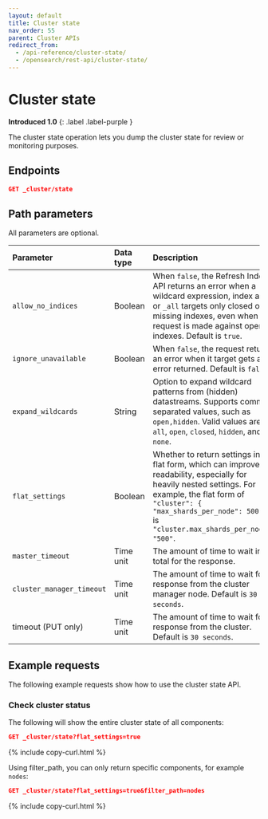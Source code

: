 ```yaml
---
layout: default
title: Cluster state
nav_order: 55
parent: Cluster APIs
redirect_from:
  - /api-reference/cluster-state/
  - /opensearch/rest-api/cluster-state/
---
```


# Cluster state
**Introduced 1.0**
{: .label .label-purple }

The cluster state operation lets you dump the cluster state for review or monitoring purposes.

## Endpoints

```json
GET _cluster/state
```

## Path parameters

All parameters are optional.

Parameter | Data type | Description
:--- | :--- | :---
| `allow_no_indices` | Boolean | When `false`, the Refresh Index API returns an error when a wildcard expression, index alias, or `_all` targets only closed or missing indexes, even when the request is made against open indexes. Default is `true`. |
| `ignore_unavailable` | Boolean | When `false`, the request returns an error when it target gets an error returned. Default is `false`.
| `expand_wildcards` | String | Option to expand wildcard patterns from (hidden) datastreams. Supports comma-separated values, such as `open,hidden`. Valid values are `all`, `open`, `closed`, `hidden`, and `none`. |
| `flat_settings` | Boolean | Whether to return settings in the flat form, which can improve readability, especially for heavily nested settings. For example, the flat form of `"cluster": { "max_shards_per_node": 500 }` is `"cluster.max_shards_per_node": "500"`.
| `master_timeout` | Time unit | The amount of time to wait in total for the response.
| `cluster_manager_timeout` | Time unit | The amount of time to wait for a response from the cluster manager node. Default is `30 seconds`.
timeout (PUT only) | Time unit | The amount of time to wait for a response from the cluster. Default is `30 seconds`.

## Example requests

The following example requests show how to use the cluster state API.

### Check cluster status

The following will show the entire cluster state of all components:

```json
GET _cluster/state?flat_settings=true
```
{% include copy-curl.html %}

Using filter_path, you can only return specific components, for example `nodes`:

```json
GET _cluster/state?flat_settings=true&filter_path=nodes
```
{% include copy-curl.html %}
